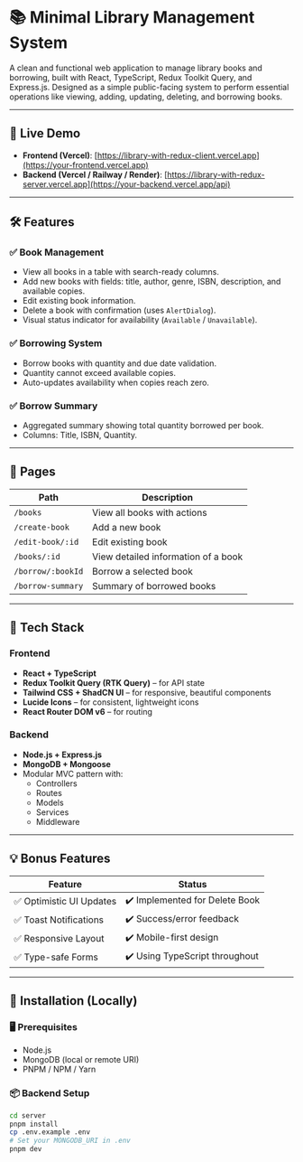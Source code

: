 # 📚 Minimal Library Management System

A clean and functional web application to manage library books and borrowing, built with React, TypeScript, Redux Toolkit Query, and Express.js. Designed as a simple public-facing system to perform essential operations like viewing, adding, updating, deleting, and borrowing books.

---

## 🚀 Live Demo

- **Frontend (Vercel)**: [https://library-with-redux-client.vercel.app](https://your-frontend.vercel.app)
- **Backend (Vercel / Railway / Render)**: [https://library-with-redux-server.vercel.app](https://your-backend.vercel.app/api)

---

## 🛠️ Features

### ✅ Book Management

- View all books in a table with search-ready columns.
- Add new books with fields: title, author, genre, ISBN, description, and available copies.
- Edit existing book information.
- Delete a book with confirmation (uses `AlertDialog`).
- Visual status indicator for availability (`Available` / `Unavailable`).

### ✅ Borrowing System

- Borrow books with quantity and due date validation.
- Quantity cannot exceed available copies.
- Auto-updates availability when copies reach zero.

### ✅ Borrow Summary

- Aggregated summary showing total quantity borrowed per book.
- Columns: Title, ISBN, Quantity.

---

## 📄 Pages

| Path              | Description                         |
| ----------------- | ----------------------------------- |
| `/books`          | View all books with actions         |
| `/create-book`    | Add a new book                      |
| `/edit-book/:id`  | Edit existing book                  |
| `/books/:id`      | View detailed information of a book |
| `/borrow/:bookId` | Borrow a selected book              |
| `/borrow-summary` | Summary of borrowed books           |

---

## 🧱 Tech Stack

### Frontend

- **React + TypeScript**
- **Redux Toolkit Query (RTK Query)** – for API state
- **Tailwind CSS + ShadCN UI** – for responsive, beautiful components
- **Lucide Icons** – for consistent, lightweight icons
- **React Router DOM v6** – for routing

### Backend

- **Node.js + Express.js**
- **MongoDB + Mongoose**
- Modular MVC pattern with:
  - Controllers
  - Routes
  - Models
  - Services
  - Middleware

---

## 💡 Bonus Features

| Feature                  | Status                         |
| ------------------------ | ------------------------------ |
| ✅ Optimistic UI Updates | ✔️ Implemented for Delete Book |
| ✅ Toast Notifications   | ✔️ Success/error feedback      |
| ✅ Responsive Layout     | ✔️ Mobile-first design         |
| ✅ Type-safe Forms       | ✔️ Using TypeScript throughout |

---

## 🧪 Installation (Locally)

### 🖥️ Prerequisites

- Node.js
- MongoDB (local or remote URI)
- PNPM / NPM / Yarn

### 📦 Backend Setup

```bash
cd server
pnpm install
cp .env.example .env
# Set your MONGODB_URI in .env
pnpm dev
```
